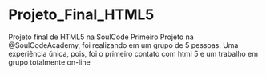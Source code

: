 # Projeto_Final_HTML5
Projeto final de HTML5 na SoulCode
Primeiro Projeto na @SoulCodeAcademy, foi realizando em um grupo de 5 pessoas.
Uma experiência única, pois, foi o primeiro contato com html 5 e um trabalho em grupo totalmente on-line

